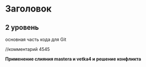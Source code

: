 # Заголовок #

## 2 уровень

основная часть кода для Git 

//комментарий 4545

**Применение слияния mastera и vetka4 и решение конфликта** 
